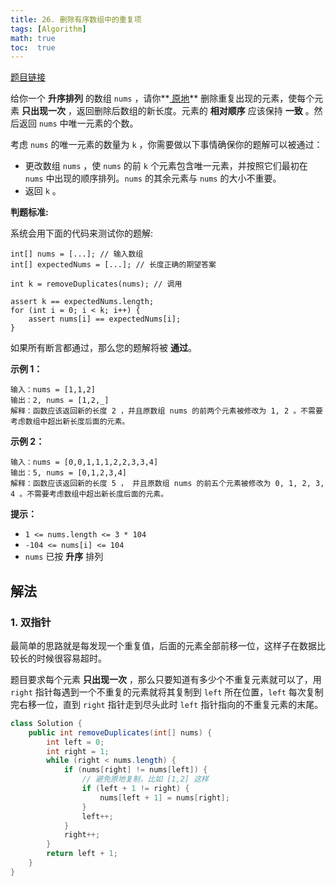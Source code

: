 ```yaml
---
title: 26. 删除有序数组中的重复项
tags: [Algorithm]
math: true
toc:  true
---
```


[题目链接](https://leetcode.cn/problems/remove-duplicates-from-sorted-array/)

给你一个 **升序排列** 的数组 `nums` ，请你**[ 原地](http://baike.baidu.com/item/原地算法)** 删除重复出现的元素，使每个元素 **只出现一次** ，返回删除后数组的新长度。元素的 **相对顺序** 应该保持 **一致** 。然后返回 `nums` 中唯一元素的个数。

考虑 `nums` 的唯一元素的数量为 `k` ，你需要做以下事情确保你的题解可以被通过：

- 更改数组 `nums` ，使 `nums` 的前 `k` 个元素包含唯一元素，并按照它们最初在 `nums` 中出现的顺序排列。`nums` 的其余元素与 `nums` 的大小不重要。
- 返回 `k` 。

**判题标准:**

系统会用下面的代码来测试你的题解:

```
int[] nums = [...]; // 输入数组
int[] expectedNums = [...]; // 长度正确的期望答案

int k = removeDuplicates(nums); // 调用

assert k == expectedNums.length;
for (int i = 0; i < k; i++) {
    assert nums[i] == expectedNums[i];
}
```

如果所有断言都通过，那么您的题解将被 **通过**。

**示例 1：**

```
输入：nums = [1,1,2]
输出：2, nums = [1,2,_]
解释：函数应该返回新的长度 2 ，并且原数组 nums 的前两个元素被修改为 1, 2 。不需要考虑数组中超出新长度后面的元素。
```

**示例 2：**

```
输入：nums = [0,0,1,1,1,2,2,3,3,4]
输出：5, nums = [0,1,2,3,4]
解释：函数应该返回新的长度 5 ， 并且原数组 nums 的前五个元素被修改为 0, 1, 2, 3, 4 。不需要考虑数组中超出新长度后面的元素。 
```

**提示：**

- `1 <= nums.length <= 3 * 104`
- `-104 <= nums[i] <= 104`
- `nums` 已按 **升序** 排列

## 解法

### 1. 双指针

最简单的思路就是每发现一个重复值，后面的元素全部前移一位，这样子在数据比较长的时候很容易超时。

题目要求每个元素 **只出现一次** ，那么只要知道有多少个不重复元素就可以了，用 `right` 指针每遇到一个不重复的元素就将其复制到 `left` 所在位置，`left` 每次复制完右移一位，直到 `right` 指针走到尽头此时 `left` 指针指向的不重复元素的末尾。

```java
class Solution {
    public int removeDuplicates(int[] nums) {
        int left = 0;
        int right = 1;
        while (right < nums.length) {
            if (nums[right] != nums[left]) {
                // 避免原地复制，比如 [1,2] 这样
                if (left + 1 != right) {
                    nums[left + 1] = nums[right];
                }
                left++;
            }
            right++;
        }
        return left + 1;
    }
}
```

